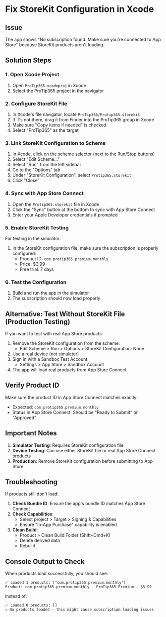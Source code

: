 # Fix StoreKit Configuration in Xcode

## Issue
The app shows "No subscription found. Make sure you're connected to App Store" because StoreKit products aren't loading.

## Solution Steps

### 1. Open Xcode Project
1. Open `ProTip365.xcodeproj` in Xcode
2. Select the ProTip365 project in the navigator

### 2. Configure StoreKit File
1. In Xcode's file navigator, locate `ProTip365/Protip365.storekit`
2. If it's not there, drag it from Finder into the ProTip365 group in Xcode
3. Make sure "Copy items if needed" is checked
4. Select "ProTip365" as the target

### 3. Link StoreKit Configuration to Scheme
1. In Xcode, click on the scheme selector (next to the Run/Stop buttons)
2. Select "Edit Scheme..."
3. Select "Run" from the left sidebar
4. Go to the "Options" tab
5. Under "StoreKit Configuration", select `Protip365.storekit`
6. Click "Close"

### 4. Sync with App Store Connect
1. Open the `Protip365.storekit` file in Xcode
2. Click the "Sync" button at the bottom to sync with App Store Connect
3. Enter your Apple Developer credentials if prompted

### 5. Enable StoreKit Testing
For testing in the simulator:
1. In the StoreKit configuration file, make sure the subscription is properly configured:
   - Product ID: `com.protip365.premium.monthly`
   - Price: $3.99
   - Free trial: 7 days

### 6. Test the Configuration
1. Build and run the app in the simulator
2. The subscription should now load properly

## Alternative: Test Without StoreKit File (Production Testing)

If you want to test with real App Store products:

1. Remove the StoreKit configuration from the scheme:
   - Edit Scheme > Run > Options > StoreKit Configuration: None
2. Use a real device (not simulator)
3. Sign in with a Sandbox Test Account:
   - Settings > App Store > Sandbox Account
4. The app will load real products from App Store Connect

## Verify Product ID

Make sure the product ID in App Store Connect matches exactly:
- Expected: `com.protip365.premium.monthly`
- Status in App Store Connect: Should be "Ready to Submit" or "Approved"

## Important Notes

1. **Simulator Testing**: Requires StoreKit configuration file
2. **Device Testing**: Can use either StoreKit file or real App Store Connect products
3. **Production**: Remove StoreKit configuration before submitting to App Store

## Troubleshooting

If products still don't load:

1. **Check Bundle ID**: Ensure the app's bundle ID matches App Store Connect
2. **Check Capabilities**:
   - Select project > Target > Signing & Capabilities
   - Ensure "In-App Purchase" capability is enabled
3. **Clean Build**:
   - Product > Clean Build Folder (Shift+Cmd+K)
   - Delete derived data
   - Rebuild

## Console Output to Check

When products load successfully, you should see:
```
✅ Loaded 1 products: ["com.protip365.premium.monthly"]
Product: com.protip365.premium.monthly - ProTip365 Premium - $3.99
```

Instead of:
```
✅ Loaded 0 products: []
⚠️ No products loaded - this might cause subscription loading issues
```
